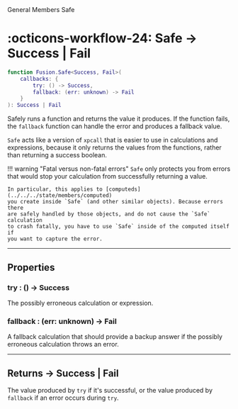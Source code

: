 <nav class="fusiondoc-api-breadcrumbs">
	<span>General</span>
	<span>Members</span>
	<span>Safe</span>
</nav>

<h1 class="fusiondoc-api-header" markdown>
	<span class="fusiondoc-api-icon" markdown>:octicons-workflow-24:</span>
	<span class="fusiondoc-api-name">Safe</span>
	<span class="fusiondoc-api-type">
		-> Success | Fail
	</span>
</h1>

```Lua
function Fusion.Safe<Success, Fail>(
	callbacks: {
		try: () -> Success,
		fallback: (err: unknown) -> Fail
	}
): Success | Fail
```

Safely runs a function and returns the value it produces. If the function fails,
the `fallback` function can handle the error and produces a fallback value.

`Safe` acts like a version of `xpcall` that is easier to use in calculations and
expressions, because it only returns the values from the functions, rather than
returning a success boolean.

!!! warning "Fatal versus non-fatal errors"
	`Safe` only protects you from errors that would stop your calculation from
	successfully returning a value.

	In particular, this applies to [computeds](../../../state/members/computed)
	you create inside `Safe` (and other similar objects). Because errors there
	are safely handled by those objects, and do not cause the `Safe` calculation
	to crash fatally, you have to use `Safe` inside of the computed itself if
	you want to capture the error.

-----

## Properties

<h3 markdown>
	try
	<span class="fusiondoc-api-type">
		: () -> Success
	</span>
</h3>

The possibly erroneous calculation or expression.

<h3 markdown>
	fallback
	<span class="fusiondoc-api-type">
		: (err: unknown) -> Fail
	</span>
</h3>

A fallback calculation that should provide a backup answer if the possibly
erroneous calculation throws an error.

-----

<h2 markdown>
	Returns
	<span class="fusiondoc-api-type">
		-> Success | Fail
	</span>
</h2>

The value produced by `try` if it's successful, or the value produced by
`fallback` if an error occurs during `try`.